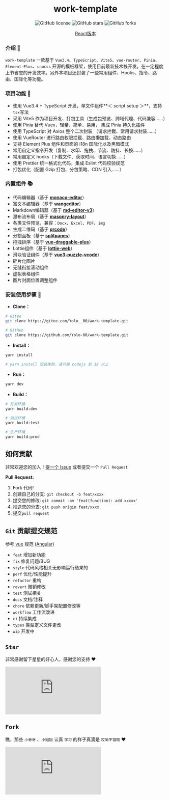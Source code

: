<div align="center">
<h1>work-template</h1>

![GitHub license](https://img.shields.io/github/license/Yolo-00/work-template?style=flat)
![GitHub stars](https://img.shields.io/github/stars/Yolo-00/work-template?color=fa6470&style=flat)
![GitHub forks](https://img.shields.io/github/forks/Yolo-00/work-template?style=flat)

[React版本](https://github.com/Yolo-00/work-template-react)

</div>

### 介绍 📖

`work-template` 一款基于 `Vue3.4`、`TypeScript`、`Vite5`、`vue-router`、`Pinia`、`Element-Plus`、`unocss` 开源的模板框架，使用目前最新技术栈开发。在一定程度上节省您的开发效率。另外本项目还封装了一些常用组件、Hooks、指令、路由、国际化等功能。

### 项目功能 🔨

- 使用 Vue3.4 + TypeScript 开发，单文件组件**＜ script setup ＞**，支持`tsx`写法
- 采用 Vite5 作为项目开发、打包工具（生成包预览、跨域代理、代码兼容……）
- 使用 Pinia 替代 Vuex，轻量、简单、易用， 集成 Pinia 持久化插件
- 使用 TypeScript 对 Axios 整个二次封装 （请求拦截、常用请求封装……）
- 使用 VueRouter 进行路由权限拦截、路由懒加载、动态路由
- 支持 Element Plus 组件和页面的 i18n 国际化以及黑暗模式
- 常用自定义指令开发（复制、水印、拖拽、节流、防抖、长按……）
- 常用自定义 hooks（下载文件、获取时间、语言切换……）
- 使用 Prettier 统一格式化代码，集成 Eslint 代码校验规范
- 打包优化（配置 Gzip 打包、分包策略、CDN 引入……）

### 内置组件 📚

- 代码编辑器（基于 [**monaco-editor**](https://github.com/microsoft/monaco-editor)）
- 富文本编辑器（基于 [**wangeditor**](https://github.com/wangeditor-team/wangEditor)）
- Markdown编辑器（基于 [**md-editor-v3**](https://github.com/imzbf/md-editor-v3)）
- 瀑布流布局（基于 [**masonry-layout**](https://github.com/desandro/masonry)）
- 各类文件预览，兼容：`Docx`、`Excel`、`PDF`、`img`
- 生成二维码（基于 [**qrcode**](https://github.com/soldair/node-qrcode)）
- 分割面板（基于 [**splitpanes**](https://github.com/antoniandre/splitpanes)）
- 拖拽排序（基于 [**vue-draggable-plus**](https://github.com/Alfred-Skyblue/vue-draggable-plus)）
- Lottie组件（基于 [**lottie-web**](https://github.com/airbnb/lottie-web)）
- 滑块验证组件（基于 [**vue3-puzzle-vcode**](https://www.npmjs.com/package/vue3-puzzle-vcode)）
- 碎片化图片
- 无缝衔接滚动组件
- 虚拟表格组件
- 图片封面位置调整组件

### 安装使用步骤 📔

- **Clone：**

```bash
# Gitee
git clone https://gitee.com/Yolo__00/work-template.git

# GitHub
git clone https://github.com/Yolo-00/work-template.git
```

- **Install：**

```bash
yarn install

# yarn install 安装失败，请升级 nodejs 到 18 以上
```

- **Run：**

```bash
yarn dev
```

- **Build：**

```bash
# 开发环境
yarn build:dev

# 测试环境
yarn build:test

# 生产环境
yarn build:prod
```

## 如何贡献

非常欢迎您的加入！[提一个 Issue](https://github.com/Yolo-00/work-template/issues/new/choose) 或者提交一个 `Pull Request`

**Pull Request:**

1. Fork 代码!
2. 创建自己的分支: `git checkout -b feat/xxxx`
3. 提交您的修改: `git commit -am 'feat(function): add xxxxx'`
4. 推送您的分支: `git push origin feat/xxxx`
5. 提交`pull request`

## `Git` 贡献提交规范

参考 [vue](https://github.com/vuejs/vue/blob/dev/.github/COMMIT_CONVENTION.md) 规范 ([Angular](https://github.com/conventional-changelog/conventional-changelog/tree/master/packages/conventional-changelog-angular))

- `feat` 增加新功能
- `fix` 修复问题/BUG
- `style` 代码风格相关无影响运行结果的
- `perf` 优化/性能提升
- `refactor` 重构
- `revert` 撤销修改
- `test` 测试相关
- `docs` 文档/注释
- `chore` 依赖更新/脚手架配置修改等
- `workflow` 工作流改进
- `ci` 持续集成
- `types` 类型定义文件更改
- `wip` 开发中

## `Star`

非常感谢留下星星的好心人，感谢您的支持 ❤️

[![Stargazers repo roster for Yolo-00/work-template](https://bytecrank.com/nastyox/reporoster/php/stargazersSVG.php?user=Yolo-00&repo=work-template)](https://github.com/Yolo-00/work-template/stargazers)

## `Fork`

瞧，那些 `小哥哥` 、`小姐姐` 认真 `学习` 的样子真滴是 `哎呦不错哦` ❤️

[![Forkers repo roster for Yolo-00/work-template](https://bytecrank.com/nastyox/reporoster/php/forkersSVG.php?user=Yolo-00&repo=work-template)](https://github.com/Yolo-00/work-template/network/members)
